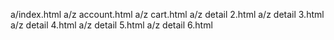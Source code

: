 a/index.html
a/z account.html
a/z cart.html
a/z detail 2.html
a/z detail 3.html
a/z detail 4.html
a/z detail 5.html
a/z detail 6.html

 
 
